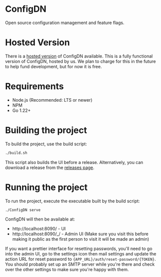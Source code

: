 # ConfigDN

Open source configuration management and feature flags.

# Hosted Version
There is a [hosted version](https://configdn.com) of ConfigDN available. This is a fully functional version of ConfigDN, hosted by us. We plan to charge for this in the future to help fund development, but for now it is free.

# Requirements

- Node.js (Recommended: LTS or newer)
- NPM
- Go 1.22+

# Building the project

To build the project, use the build script:

```bash
./build.sh
```

This script also builds the UI before a release. Alternatively, you can download a release from the [releases page](https://github.com/dBuidl/ConfigDN/releases).

# Running the project

To run the project, execute the executable built by the build script:

```bash
./ConfigDN serve
```

ConfigDN will then be available at:
- http://localhost:8090/ - UI
- http://localhost:8090/_/ - Admin UI (Make sure you visit this before making it public as the first person to visit it will be made an admin)

If you want a prettier interface for resetting passwords, you'll need to go into the admin UI, go to the settings icon then mail settings and update the action URL for reset password to `{APP_URL}/auth/reset-password/{TOKEN}`. You should probably set up an SMTP server while you're there and check over the other settings to make sure you're happy with them.